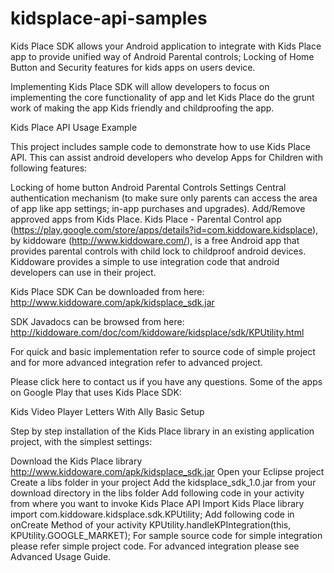 # kidsplace-api-samples
Kids Place SDK allows your Android application to integrate with Kids Place app to provide unified way of Android Parental controls; Locking of Home Button and Security features for kids apps on users device.

Implementing Kids Place SDK will allow developers to focus on implementing the core functionality of app and let Kids Place do the grunt work of making the app Kids friendly and childproofing the app.

Kids Place API Usage Example

This project includes sample code to demonstrate how to use Kids Place API. This can assist android developers who develop Apps for Children with following features:

Locking of home button
Android Parental Controls Settings
Central authentication mechanism (to make sure only parents can access the area of app like app settings; in-app purchases and upgrades).
Add/Remove approved apps from Kids Place.
Kids Place - Parental Control app (https://play.google.com/store/apps/details?id=com.kiddoware.kidsplace), by kiddoware (http://www.kiddoware.com/), is a free Android app that provides parental controls with child lock to childproof android devices. Kiddoware provides a simple to use integration code that android developers can use in their project.

Kids Place SDK Can be downloaded from here:  http://www.kiddoware.com/apk/kidsplace_sdk.jar

SDK Javadocs can be browsed from here: http://kiddoware.com/doc/com/kiddoware/kidsplace/sdk/KPUtility.html

For quick and basic implementation refer to source code of simple project and for more advanced integration refer to advanced project.

Please click here to contact us if you have any questions. 
Some of the apps on Google Play that uses Kids Place SDK:

Kids Video Player
Letters With Ally
Basic Setup

Step by step installation of the Kids Place library in an existing application project, with the simplest settings:

Download the Kids Place library http://www.kiddoware.com/apk/kidsplace_sdk.jar
Open your Eclipse project
Create a libs folder in your project
Add the kidsplace_sdk_1.0.jar from your download directory in the libs folder
Add following code in your activity from where you want to invoke Kids Place API
Import Kids Place library
import com.kiddoware.kidsplace.sdk.KPUtility;
Add following code in onCreate Method of your activity
KPUtility.handleKPIntegration(this, KPUtility.GOOGLE_MARKET);
For sample source code for simple integration please refer simple project code.
For advanced integration please see Advanced Usage Guide.
